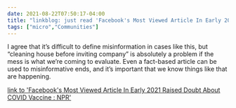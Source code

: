 ```yaml
---
date: 2021-08-22T07:50:17-04:00
title: "linkblog: just read 'Facebook's Most Viewed Article In Early 2021 Raised Doubt About COVID Vaccine : NPR'"
tags: ["micro","Communities"]
---
```

I agree that it’s difficult to define misinformation in cases like this, but “cleaning house before inviting company” is absolutely a problem if the mess is what we’re coming to evaluate. Even a fact-based article can be used to misinformative ends, and it’s important that we know things like that are happening.
 
[link to 'Facebook's Most Viewed Article In Early 2021 Raised Doubt About COVID Vaccine : NPR'](https://www.npr.org/2021/08/21/1030038616/facebooks-most-viewed-article-in-early-2021-raised-doubt-about-covid-vaccine)
